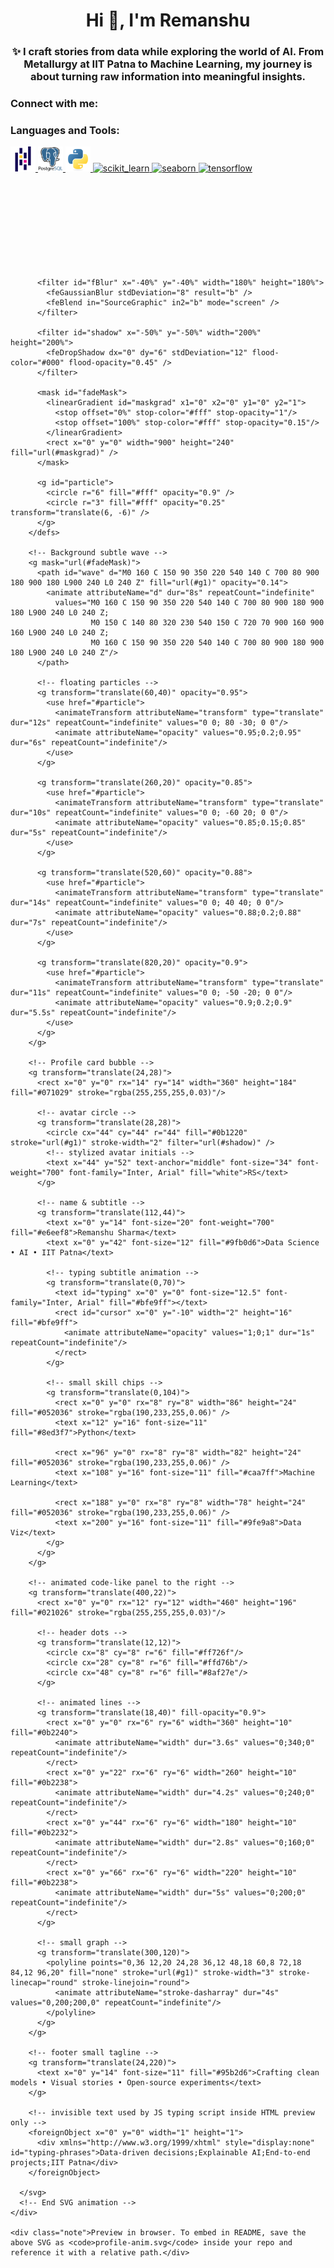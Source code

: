 <h1 align="center">Hi 👋, I'm Remanshu</h1>
<h3 align="center">✨ I craft stories from data while exploring the world of AI. From Metallurgy at IIT Patna to Machine Learning, my journey is about turning raw information into meaningful insights.</h3>

<h3 align="left">Connect with me:</h3>
<p align="left">
</p>

<h3 align="left">Languages and Tools:</h3>
<p align="left"> <a href="https://pandas.pydata.org/" target="_blank" rel="noreferrer"> <img src="https://raw.githubusercontent.com/devicons/devicon/2ae2a900d2f041da66e950e4d48052658d850630/icons/pandas/pandas-original.svg" alt="pandas" width="40" height="40"/> </a> <a href="https://www.postgresql.org" target="_blank" rel="noreferrer"> <img src="https://raw.githubusercontent.com/devicons/devicon/master/icons/postgresql/postgresql-original-wordmark.svg" alt="postgresql" width="40" height="40"/> </a> <a href="https://www.python.org" target="_blank" rel="noreferrer"> <img src="https://raw.githubusercontent.com/devicons/devicon/master/icons/python/python-original.svg" alt="python" width="40" height="40"/> </a> <a href="https://scikit-learn.org/" target="_blank" rel="noreferrer"> <img src="https://upload.wikimedia.org/wikipedia/commons/0/05/Scikit_learn_logo_small.svg" alt="scikit_learn" width="40" height="40"/> </a> <a href="https://seaborn.pydata.org/" target="_blank" rel="noreferrer"> <img src="https://seaborn.pydata.org/_images/logo-mark-lightbg.svg" alt="seaborn" width="40" height="40"/> </a> <a href="https://www.tensorflow.org" target="_blank" rel="noreferrer"> <img src="https://www.vectorlogo.zone/logos/tensorflow/tensorflow-icon.svg" alt="tensorflow" width="40" height="40"/> </a> </p>
<!--
File: github-profile-animation.html
Type: Single-file HTML with an animated SVG suitable for converting to an .svg for use in your GitHub README.
Usage:
 1. Open this file in a browser to preview the animation.
 2. To use in your GitHub README, extract the <svg>...</svg> content, save it as profile-anim.svg in your repository (e.g., /assets/profile-anim.svg), and reference it in your README.md like:

    ![Profile Animation](./assets/profile-anim.svg)

 Notes:
 - GitHub supports embedding SVGs from the same repo via raw links or relative paths.
 - If GitHub strips scripts/styles from SVGs for security, the CSS animations used here are inline within the SVG and should work when saved as an .svg file.
 - If anything behaves oddly, let me know and I can produce an SVG-only file optimized for README embedding.
-->

<!doctype html>
<html lang="en">
<head>
  <meta charset="utf-8" />
  <meta name="viewport" content="width=device-width,initial-scale=1" />
  <title>GitHub Profile Animation — Preview</title>
  <style>
    html,body{height:100%;margin:0;background:#0f1724;display:flex;align-items:center;justify-content:center;font-family:Inter, system-ui, -apple-system, 'Segoe UI', Roboto, 'Helvetica Neue', Arial}
    .frame{width:900px;max-width:95%;border-radius:12px;padding:18px;background:linear-gradient(180deg, rgba(255,255,255,0.02), rgba(255,255,255,0.01));box-shadow:0 6px 30px rgba(2,6,23,0.6);}
    .note{color:#9aa4bf;font-size:13px;margin-top:10px;text-align:center}
    .center{display:flex;align-items:center;justify-content:center}
    a{color:#7dd3fc}
  </style>
</head>
<body>
  <div class="frame">
    <!-- Interactive preview area; the SVG inside is what you should extract for README usage -->
    <div class="center">
      <!-- Begin SVG animation -->
      <svg id="profile-anim" viewBox="0 0 900 240" width="900" height="240" xmlns="http://www.w3.org/2000/svg" role="img" aria-label="Animated GitHub profile banner">
        <defs>
          <linearGradient id="g1" x1="0" x2="1" y1="0" y2="0">
            <stop offset="0%" stop-color="#06b6d4"/>
            <stop offset="40%" stop-color="#7c3aed"/>
            <stop offset="100%" stop-color="#ef4444"/>
          </linearGradient>

          <filter id="fBlur" x="-40%" y="-40%" width="180%" height="180%">
            <feGaussianBlur stdDeviation="8" result="b" />
            <feBlend in="SourceGraphic" in2="b" mode="screen" />
          </filter>

          <filter id="shadow" x="-50%" y="-50%" width="200%" height="200%">
            <feDropShadow dx="0" dy="6" stdDeviation="12" flood-color="#000" flood-opacity="0.45" />
          </filter>

          <mask id="fadeMask">
            <linearGradient id="maskgrad" x1="0" x2="0" y1="0" y2="1">
              <stop offset="0%" stop-color="#fff" stop-opacity="1"/>
              <stop offset="100%" stop-color="#fff" stop-opacity="0.15"/>
            </linearGradient>
            <rect x="0" y="0" width="900" height="240" fill="url(#maskgrad)" />
          </mask>

          <g id="particle">
            <circle r="6" fill="#fff" opacity="0.9" />
            <circle r="3" fill="#fff" opacity="0.25" transform="translate(6, -6)" />
          </g>
        </defs>

        <!-- Background subtle wave -->
        <g mask="url(#fadeMask)">
          <path id="wave" d="M0 160 C 150 90 350 220 540 140 C 700 80 900 180 900 180 L900 240 L0 240 Z" fill="url(#g1)" opacity="0.14">
            <animate attributeName="d" dur="8s" repeatCount="indefinite"
              values="M0 160 C 150 90 350 220 540 140 C 700 80 900 180 900 180 L900 240 L0 240 Z;
                      M0 150 C 140 80 320 230 540 150 C 720 70 900 160 900 160 L900 240 L0 240 Z;
                      M0 160 C 150 90 350 220 540 140 C 700 80 900 180 900 180 L900 240 L0 240 Z"/>
          </path>

          <!-- floating particles -->
          <g transform="translate(60,40)" opacity="0.95">
            <use href="#particle">
              <animateTransform attributeName="transform" type="translate" dur="12s" repeatCount="indefinite" values="0 0; 80 -30; 0 0"/>
              <animate attributeName="opacity" values="0.95;0.2;0.95" dur="6s" repeatCount="indefinite"/>
            </use>
          </g>

          <g transform="translate(260,20)" opacity="0.85">
            <use href="#particle">
              <animateTransform attributeName="transform" type="translate" dur="10s" repeatCount="indefinite" values="0 0; -60 20; 0 0"/>
              <animate attributeName="opacity" values="0.85;0.15;0.85" dur="5s" repeatCount="indefinite"/>
            </use>
          </g>

          <g transform="translate(520,60)" opacity="0.88">
            <use href="#particle">
              <animateTransform attributeName="transform" type="translate" dur="14s" repeatCount="indefinite" values="0 0; 40 40; 0 0"/>
              <animate attributeName="opacity" values="0.88;0.2;0.88" dur="7s" repeatCount="indefinite"/>
            </use>
          </g>

          <g transform="translate(820,20)" opacity="0.9">
            <use href="#particle">
              <animateTransform attributeName="transform" type="translate" dur="11s" repeatCount="indefinite" values="0 0; -50 -20; 0 0"/>
              <animate attributeName="opacity" values="0.9;0.2;0.9" dur="5.5s" repeatCount="indefinite"/>
            </use>
          </g>
        </g>

        <!-- Profile card bubble -->
        <g transform="translate(24,28)">
          <rect x="0" y="0" rx="14" ry="14" width="360" height="184" fill="#071029" stroke="rgba(255,255,255,0.03)"/>

          <!-- avatar circle -->
          <g transform="translate(28,28)">
            <circle cx="44" cy="44" r="44" fill="#0b1220" stroke="url(#g1)" stroke-width="2" filter="url(#shadow)" />
            <!-- stylized avatar initials -->
            <text x="44" y="52" text-anchor="middle" font-size="34" font-weight="700" font-family="Inter, Arial" fill="white">RS</text>
          </g>

          <!-- name & subtitle -->
          <g transform="translate(112,44)">
            <text x="0" y="14" font-size="20" font-weight="700" fill="#e6eef8">Remanshu Sharma</text>
            <text x="0" y="42" font-size="12" fill="#9fb0d6">Data Science • AI • IIT Patna</text>

            <!-- typing subtitle animation -->
            <g transform="translate(0,70)">
              <text id="typing" x="0" y="0" font-size="12.5" font-family="Inter, Arial" fill="#bfe9ff"></text>
              <rect id="cursor" x="0" y="-10" width="2" height="16" fill="#bfe9ff">
                <animate attributeName="opacity" values="1;0;1" dur="1s" repeatCount="indefinite"/>
              </rect>
            </g>

            <!-- small skill chips -->
            <g transform="translate(0,104)">
              <rect x="0" y="0" rx="8" ry="8" width="86" height="24" fill="#052036" stroke="rgba(190,233,255,0.06)" />
              <text x="12" y="16" font-size="11" fill="#8ed3f7">Python</text>

              <rect x="96" y="0" rx="8" ry="8" width="82" height="24" fill="#052036" stroke="rgba(190,233,255,0.06)" />
              <text x="108" y="16" font-size="11" fill="#caa7ff">Machine Learning</text>

              <rect x="188" y="0" rx="8" ry="8" width="78" height="24" fill="#052036" stroke="rgba(190,233,255,0.06)" />
              <text x="200" y="16" font-size="11" fill="#9fe9a8">Data Viz</text>
            </g>
          </g>
        </g>

        <!-- animated code-like panel to the right -->
        <g transform="translate(400,22)">
          <rect x="0" y="0" rx="12" ry="12" width="460" height="196" fill="#021026" stroke="rgba(255,255,255,0.03)"/>

          <!-- header dots -->
          <g transform="translate(12,12)">
            <circle cx="8" cy="8" r="6" fill="#ff726f"/>
            <circle cx="28" cy="8" r="6" fill="#ffd76b"/>
            <circle cx="48" cy="8" r="6" fill="#8af27e"/>
          </g>

          <!-- animated lines -->
          <g transform="translate(18,40)" fill-opacity="0.9">
            <rect x="0" y="0" rx="6" ry="6" width="360" height="10" fill="#0b2240">
              <animate attributeName="width" dur="3.6s" values="0;340;0" repeatCount="indefinite"/>
            </rect>
            <rect x="0" y="22" rx="6" ry="6" width="260" height="10" fill="#0b2238">
              <animate attributeName="width" dur="4.2s" values="0;240;0" repeatCount="indefinite"/>
            </rect>
            <rect x="0" y="44" rx="6" ry="6" width="180" height="10" fill="#0b2232">
              <animate attributeName="width" dur="2.8s" values="0;160;0" repeatCount="indefinite"/>
            </rect>
            <rect x="0" y="66" rx="6" ry="6" width="220" height="10" fill="#0b2238">
              <animate attributeName="width" dur="5s" values="0;200;0" repeatCount="indefinite"/>
            </rect>
          </g>

          <!-- small graph -->
          <g transform="translate(300,120)">
            <polyline points="0,36 12,20 24,28 36,12 48,18 60,8 72,18 84,12 96,20" fill="none" stroke="url(#g1)" stroke-width="3" stroke-linecap="round" stroke-linejoin="round">
              <animate attributeName="stroke-dasharray" dur="4s" values="0,200;200,0" repeatCount="indefinite"/>
            </polyline>
          </g>
        </g>

        <!-- footer small tagline -->
        <g transform="translate(24,220)">
          <text x="0" y="14" font-size="11" fill="#95b2d6">Crafting clean models • Visual stories • Open-source experiments</text>
        </g>

        <!-- invisible text used by JS typing script inside HTML preview only -->
        <foreignObject x="0" y="0" width="1" height="1">
          <div xmlns="http://www.w3.org/1999/xhtml" style="display:none" id="typing-phrases">Data-driven decisions;Explainable AI;End-to-end projects;IIT Patna</div>
        </foreignObject>

      </svg>
      <!-- End SVG animation -->
    </div>

    <div class="note">Preview in browser. To embed in README, save the above SVG as <code>profile-anim.svg</code> inside your repo and reference it with a relative path.</div>
  </div>

  <script>
    // Typing effect only active in the HTML preview (JS removed in pure SVG file to be README-safe).
    (function(){
      try{
        const phrases = document.getElementById('typing-phrases').textContent.split(';');
        const textEl = document.querySelector('#profile-anim #typing');
        const cursor = document.querySelector('#profile-anim #cursor');
        if(!textEl) return;
        let pi = 0, ci = 0, typing=true;
        function step(){
          const phrase = phrases[pi%phrases.length].trim();
          if(typing){
            textEl.textContent = phrase.slice(0, ci+1);
            cursor.setAttribute('x', String(8* (ci+1)) );
            ci++;
            if(ci>=phrase.length){typing=false;setTimeout(step,1200);return}
            setTimeout(step,80);
          } else {
            textEl.textContent = phrase.slice(0, ci-1);
            cursor.setAttribute('x', String(8* (ci-1)) );
            ci--;
            if(ci<=0){typing=true;pi++;setTimeout(step,250);return}
            setTimeout(step,40);
          }
        }
        step();
      }catch(e){/* silent */}
    })();
  </script>
</body>
</html>
